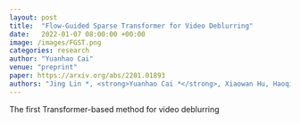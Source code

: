 ```yaml
---
layout: post
title:  "Flow-Guided Sparse Transformer for Video Deblurring"
date:   2022-01-07 08:00:00 +00:00
image: /images/FGST.png
categories: research
author: "Yuanhao Cai"
venue: "preprint"
paper: https://arxiv.org/abs/2201.01893
authors: "Jing Lin *, <strong>Yuanhao Cai *</strong>, Xiaowan Hu, Haoqian Wang, Youliang Yan, Xueyi Zou, Henghui Ding, Yulun Zhang, Radu Timofte, and Luc Van Gool (* = Equal Contribution)"
---
```

The first Transformer-based method for video deblurring
